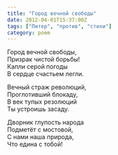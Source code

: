 ```yaml
---
title: "Город вечной свободы"
date: 2012-04-01T15:37:00Z
tags: ["Питер", "против", "стихи"]
category: poem
---
```


Город вечной свободы,  
Призрак чистой борьбы!  
Капли серой погоды  
В сердце счастьем легли.

Вечный страж революций,  
Проглотивший блокаду,  
В век тупых резолюций  
Ты устроишь засаду.

Дворник глупость народа  
Подметёт с мостовой,  
С нами наша природа,  
Что едина с тобой!  
